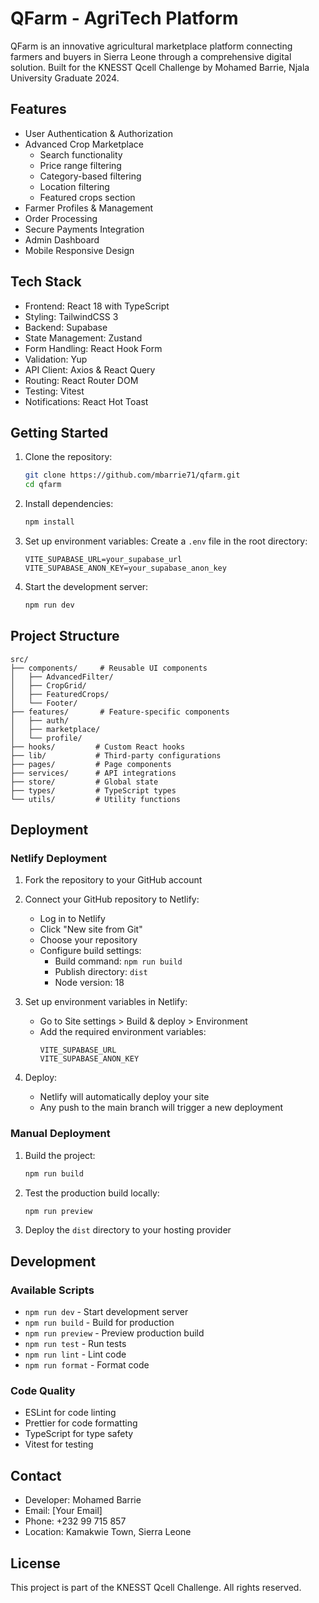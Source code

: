 # QFarm - AgriTech Platform

QFarm is an innovative agricultural marketplace platform connecting farmers and buyers in Sierra Leone through a comprehensive digital solution. Built for the KNESST Qcell Challenge by Mohamed Barrie, Njala University Graduate 2024.

## Features

- User Authentication & Authorization
- Advanced Crop Marketplace
  - Search functionality
  - Price range filtering
  - Category-based filtering
  - Location filtering
  - Featured crops section
- Farmer Profiles & Management
- Order Processing
- Secure Payments Integration
- Admin Dashboard
- Mobile Responsive Design

## Tech Stack

- Frontend: React 18 with TypeScript
- Styling: TailwindCSS 3
- Backend: Supabase
- State Management: Zustand
- Form Handling: React Hook Form
- Validation: Yup
- API Client: Axios & React Query
- Routing: React Router DOM
- Testing: Vitest
- Notifications: React Hot Toast

## Getting Started

1. Clone the repository:
   ```bash
   git clone https://github.com/mbarrie71/qfarm.git
   cd qfarm
   ```

2. Install dependencies:
   ```bash
   npm install
   ```

3. Set up environment variables:
   Create a `.env` file in the root directory:
   ```env
   VITE_SUPABASE_URL=your_supabase_url
   VITE_SUPABASE_ANON_KEY=your_supabase_anon_key
   ```

4. Start the development server:
   ```bash
   npm run dev
   ```

## Project Structure

```
src/
├── components/     # Reusable UI components
│   ├── AdvancedFilter/
│   ├── CropGrid/
│   ├── FeaturedCrops/
│   └── Footer/
├── features/       # Feature-specific components
│   ├── auth/
│   ├── marketplace/
│   └── profile/
├── hooks/         # Custom React hooks
├── lib/           # Third-party configurations
├── pages/         # Page components
├── services/      # API integrations
├── store/         # Global state
├── types/         # TypeScript types
└── utils/         # Utility functions
```

## Deployment

### Netlify Deployment

1. Fork the repository to your GitHub account

2. Connect your GitHub repository to Netlify:
   - Log in to Netlify
   - Click "New site from Git"
   - Choose your repository
   - Configure build settings:
     - Build command: `npm run build`
     - Publish directory: `dist`
     - Node version: 18

3. Set up environment variables in Netlify:
   - Go to Site settings > Build & deploy > Environment
   - Add the required environment variables:
     ```
     VITE_SUPABASE_URL
     VITE_SUPABASE_ANON_KEY
     ```

4. Deploy:
   - Netlify will automatically deploy your site
   - Any push to the main branch will trigger a new deployment

### Manual Deployment

1. Build the project:
   ```bash
   npm run build
   ```

2. Test the production build locally:
   ```bash
   npm run preview
   ```

3. Deploy the `dist` directory to your hosting provider

## Development

### Available Scripts

- `npm run dev` - Start development server
- `npm run build` - Build for production
- `npm run preview` - Preview production build
- `npm run test` - Run tests
- `npm run lint` - Lint code
- `npm run format` - Format code

### Code Quality

- ESLint for code linting
- Prettier for code formatting
- TypeScript for type safety
- Vitest for testing

## Contact

- Developer: Mohamed Barrie
- Email: [Your Email]
- Phone: +232 99 715 857
- Location: Kamakwie Town, Sierra Leone

## License

This project is part of the KNESST Qcell Challenge. All rights reserved.
